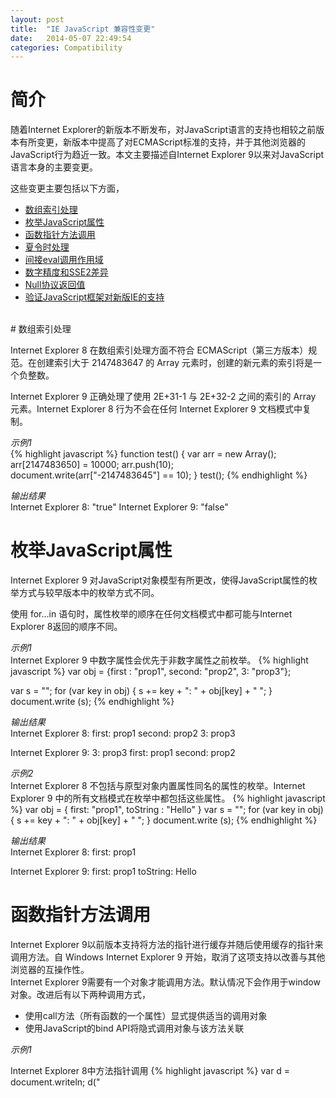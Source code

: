 ```yaml
---
layout: post
title:  "IE JavaScript 兼容性变更"
date:   2014-05-07 22:49:54
categories: Compatibility
---
```

# 简介
随着Internet Explorer的新版本不断发布，对JavaScript语言的支持也相较之前版本有所变更，新版本中提高了对ECMAScript标准的支持，并于其他浏览器的JavaScript行为趋近一致。本文主要描述自Internet Explorer 9以来对JavaScript语言本身的主要变更。

这些变更主要包括以下方面，

+   [数组索引处理](#array-index)
+   [枚举JavaScript属性](#enum-prop)
+   [函数指针方法调用](#function-pointer)
+   [夏令时处理](#daylight-saving)
+   [间接eval调用作用域](#eval-scope)
+   [数字精度和SSE2差异](#math-sse2)
+   [Null协议返回值](#null-return)
+   [验证JavaScript框架对新版IE的支持](#verify-js-framework)

<br/>
# 数组索引处理<a name="array-index"></a>

Internet Explorer 8 在数组索引处理方面不符合 ECMAScript（第三方版本）规范。在创建索引大于 2147483647 的 Array 元素时，创建的新元素的索引将是一个负整数。

Internet Explorer 9 正确处理了使用 2E+31-1 与 2E+32-2 之间的索引的 Array 元素。Internet Explorer 8 行为不会在任何 Internet Explorer 9 文档模式中复制。

*示例1*  
{% highlight javascript %}
function test() {
    var arr = new Array();		
    arr[2147483650] = 10000;
    arr.push(10);	
    document.write(arr["-2147483645"] == 10);
}
test();
{% endhighlight %}

*输出结果*  
Internet Explorer 8:
    "true"
Internet Explorer 9:
    "false"
 

# 枚举JavaScript属性<a name="enum-prop"></a>

Internet Explorer 9 对JavaScript对象模型有所更改，使得JavaScript属性的枚举方式与较早版本中的枚举方式不同。

使用 for…in 语句时，属性枚举的顺序在任何文档模式中都可能与Internet Explorer 8返回的顺序不同。 

*示例1*  
Internet Explorer 9 中数字属性会优先于非数字属性之前枚举。
{% highlight javascript %}
var obj = {first : "prop1", second: "prop2", 3: "prop3"};

var s = "";
for (var key in obj) {
    s += key + ": " + obj[key] + " ";
}
document.write (s);
{% endhighlight %}

*输出结果*  
Internet Explorer 8:
    first: prop1 second: prop2 3: prop3 

Internet Explorer 9:
    3: prop3 first: prop1 second: prop2

*示例2*  
Internet Explorer 8 不包括与原型对象内置属性同名的属性的枚举。Internet Explorer 9 中的所有文档模式在枚举中都包括这些属性。
{% highlight javascript %}
var obj = { first: "prop1", toString : "Hello" }
var s = "";
for (var key in obj) {
    s += key + ": " + obj[key] + " ";
}
document.write (s);
{% endhighlight %}

*输出结果*  
Internet Explorer 8:
    first: prop1

Internet Explorer 9:
    first: prop1 toString: Hello

# 函数指针方法调用<a name="function-pointer"></a>

Internet Explorer 9以前版本支持将方法的指针进行缓存并随后使用缓存的指针来调用方法。自 Windows Internet Explorer 9 开始，取消了这项支持以改善与其他浏览器的互操作性。  
Internet Explorer 9需要有一个对象才能调用方法。默认情况下会作用于window对象。改进后有以下两种调用方式，

+   使用call方法（所有函数的一个属性）显式提供适当的调用对象
+   使用JavaScript的bind API将隐式调用对象与该方法关联

*示例1*

Internet Explorer 8中方法指针调用
{% highlight javascript %}
var d = document.writeln;
d("<script language=VBScript>");
{% endhighlight %}

*示例2*

Internet Explorer 9使用call方法显式指定对象
{% highlight javascript %}
d.call(document, "<script language="VBScript">”);
{% endhighlight %}

*示例3*

Internet Explorer 9使用bind方法隐式指定对象
{% highlight javascript %}
var d = document.writeln.bind(document);
d("<script language=VBScript>"); // Now this is OK.
{% endhighlight %}

# 夏令时处理 <a name="daylight-saving"></a>

Internet Explorer 9和以前版本中，日期通过应用ECMAScript规范中来存储夏令时调整时间。为提高准确性，尤其是过去日期（历史数据）的准确性，Internet Explorer 10依据系统规则存储夏令时调整时间。如果你的代码在你的Web应用程序中计算历史日期，或具有自定义逻辑可解决浏览器日期计算不准确的问题，要确保在升级Web应用程序使其适用于Internet Explorer 10时，自定义逻辑仍可正常使用。

对于夏令时转换发生在午夜（将时钟回拨）的时区，系统时间实际在过渡边界前1毫秒(ms)进行转换。通过在过渡边界前1ms进行转换，Windows 7及以上版本将仍处于夏令时转换的当天，但会在夏令时转换完成后的状态下向后回拨时钟。

*示例1*
{% highlight javascript %}
// Browser is running in Pacific Standard Time zone
new Date(Date.parse("3/31/2000")).toUTCString() 
{% endhighlight %}

*输出结果*  
IE10 (Standards mode): "Fri, 31 Mar 2000 07:00:00 UTC"

IE9 (Standards mode): "Fri, 31 Mar 2000 08:00:00 UTC"

*示例2*
{% highlight javascript %}
var milliSeconds = 0; 
var offSet1 = new Date(2012, 01, 25, 24, 00, 00, milliSeconds).getTimezoneOffset(); 
var offSet2 = new Date(2012, 01, 25, 24, 00, 00, milliSeconds-1).getTimezoneOffset(); // Check the offset 1 ms before
offSet1 != offSet2 ? alert("dstBoundary") : alert("non-dstBoundary");
{% endhighlight %}

*输出结果*  
IE10 (Standards mode): "dstBoundary"

IE9 (Standards mode): "non-dstBoundary"

# 间接eval调用作用域<a name="eval-scope"></a>

Internet Explorer 9以前版本，传递给间接eval的字符串将在本地函数作用域内求值。从IE9标准模式开始，该字符串根据ECMAScript语言规范第5版的规定在全局作用域中求值。 

*示例1*

{% highlight javascript %}
function test() {
   var dateFn = "Date(1971,3,8)";
   var myDate;
   var indirectEval = eval;
   indirectEval("myDate = new " + dateFn + ";");
   document.write(myDate);
}
test();
{% endhighlight %}

*输出结果*  
IE9 (Standards mode): "undefined"

IE8 : "Thu Apr 8 00:00:00 PDT 1971"

# 数字精度和SSE2差异<a name="math-sse2"></a>

Internet Explorer 9在平台支持的情况下会使用Streaming SIMD Extensions 2 (SSE2)来提高数学运算速度和精度，因此会获得和IE8及以前版本不同的精度。

*示例1*

{% highlight javascript %}
function test() {
    var x = 6.28318530717958620000;
    var val = Math.sin(x);
    document.write(Math.abs(val)) 
}
test();
{% endhighlight %}

*输出结果*  
IE9 (系统支持SSE2): "2.4492935982947064e-16"

IE8 : "2.4492127076447545e-16"

# Null协议返回值 <a name="null-return"></a>

Internet Explorer 9在处理返回"null"值的JavaScript时遵循以下HTML5规定。浏览器必须将URL视为已经返回HTTP 204 无内容，其中不得包含响应正文。

*示例1*

{% highlight html %}
<!DOCTYPE html>
<html>
<head>      
</head>
<body>
   <div id="ad_content">
      <iframe src="javascript:document.write('...'); return null;" />
   // document.write is meant to create the contents of the iframe
   </div>
</body>
</html>
{% endhighlight %}

由于作为JavaScript协议(javascript:)一部分执行返回 "null"，Internet Explorer 9会将URL视为其返回了“HTTP 204 无内容”，因此iframe为空，无论JavaScript协议中运行其他什么JavaScript。

# 验证JavaScript框架对新版IE的支持<a name="verify-js-framework"></a>

许多站点仍在使用与新版本的Internet Explorer不兼容的旧版JavaScript框架。许多现有JavaScript框架包含的功能取决于现有Internet Explorer特定的行为或quirks模式。因此，在Internet Explorer中所作的更改可能导致许多受欢迎的JavaScript框架部分无法正确工作。

为做演示，以下为需要更新以支持Internet Explorer 9的受欢迎 JavaScript 框架的列表。

+   Cufon 1.09i+
+   jQuery 1.5.1+
+   jQuery UI 1.6.8+
+   MooTools 1.3+
+   Prototype 1.7+

<br/>
# 参考文档

+   [JavaScript compatibility changes](http://msdn.microsoft.com/en-us/library/ie/dn467851%28v=vs.85%29.aspx)
+   [ECMAScript](http://www.ecmascript.org/docs.php)
